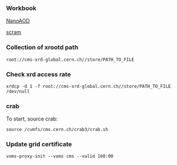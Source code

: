 ### Workbook
[NanoAOD](https://twiki.cern.ch/twiki/bin/view/CMSPublic/WorkBookNanoAOD)

[scram](https://twiki.cern.ch/twiki/bin/view/CMSPublic/SWGuideScram)

### Collection of xrootd path
```
root://cms-xrd-global.cern.ch//store/PATH_TO_FILE
```

### Check xrd access rate
```
xrdcp -d 1 -f root://cms-xrd-global.cern.ch//store/PATH_TO_FILE /dev/null
```

### crab

To start, source crab:
```
source /cvmfs/cms.cern.ch/crab3/crab.sh
```

### Update grid certificate
```
voms-proxy-init --voms cms --valid 168:00
```

